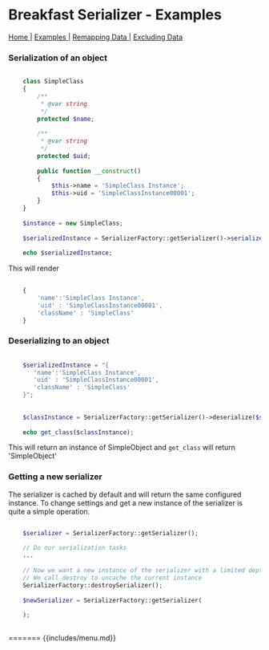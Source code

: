 # Breakfast Serializer - Examples

<nav>
    <span>
        <a href='index.md'>
            Home
        </a>
    </span>
    |
    <span>
        <a href='examples.md'>
            Examples
        </a>
    </span>
     |
    <span>
        <a href='remapping.md'>
            Remapping Data
        </a>
    </span>
     | 
    <span>
        <a href='exclusions.md'>
            Excluding Data
        </a>
    </span>
</nav>

### Serialization of an object

```php

    class SimpleClass
    {
        /**
         * @var string
         */
        protected $name;
    
        /**
         * @var string
         */
        protected $uid;
    
        public function __construct()
        {
            $this->name = 'SimpleClass Instance';
            $this->uid = 'SimpleClassInstance00001';
        }
    }
    
    $instance = new SimpleClass;
    
    $serializedInstance = SerializerFactory::getSerializer()->serialize($instance);
    
    echo $serializedInstance;

```

This will render 

```javascript
    
    {
        'name':'SimpleClass Instance',
        'uid' : 'SimpleClassInstance00001',
        'className' : 'SimpleClass'
    }

```

### Deserializing to an object

```php
    
    $serializedInstance = "{
       'name':'SimpleClass Instance',
       'uid' : 'SimpleClassInstance00001',
       'className' : 'SimpleClass'
    }";
    
    
    $classInstance = SerializerFactory::getSerializer()->deserialize($serializedInstance);
    
    echo get_class($classInstance);

```

This will return an instance of SimpleObject and `get_class` will return 'SimpleObject'


### Getting a new serializer

The serializer is cached by default and will return the same configured instance. To change settings and get a new 
instance of the serializer is quite a simple operation.

```php

    $serializer = SerializerFactory::getSerializer();
    
    // Do our serialization tasks
    ...   
    
    // Now we want a new instance of the serializer with a limited depth recursion
    // We call destroy to uncache the current instance
    SerializerFactory::destroySerializer(); 
    
    $newSerializer = SerializerFactory::getSerializer(
        
    );
    
```
=======
{{includes/menu.md}}
